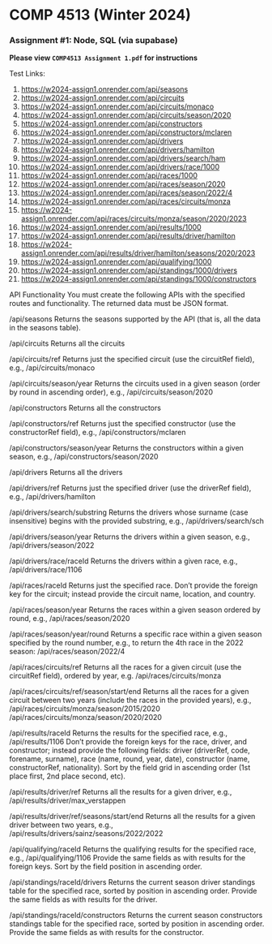 # COMP 4513 (Winter 2024)

### Assignment #1: Node, SQL (via supabase)

**Please view `COMP4513 Assignment 1.pdf` for instructions**

Test Links:

1. https://w2024-assign1.onrender.com/api/seasons
2. https://w2024-assign1.onrender.com/api/circuits
3. https://w2024-assign1.onrender.com/api/circuits/monaco
4. https://w2024-assign1.onrender.com/api/circuits/season/2020
5. https://w2024-assign1.onrender.com/api/constructors
6. https://w2024-assign1.onrender.com/api/constructors/mclaren
7. https://w2024-assign1.onrender.com/api/drivers
8. https://w2024-assign1.onrender.com/api/drivers/hamilton
9. https://w2024-assign1.onrender.com/api/drivers/search/ham
10. https://w2024-assign1.onrender.com/api/drivers/race/1000
11. https://w2024-assign1.onrender.com/api/races/1000
12. https://w2024-assign1.onrender.com/api/races/season/2020
13. https://w2024-assign1.onrender.com/api/races/season/2022/4
14. https://w2024-assign1.onrender.com/api/races/circuits/monza
15. https://w2024-assign1.onrender.com/api/races/circuits/monza/season/2020/2023
16. https://w2024-assign1.onrender.com/api/results/1000
17. https://w2024-assign1.onrender.com/api/results/driver/hamilton
18. https://w2024-assign1.onrender.com/api/results/driver/hamilton/seasons/2020/2023
19. https://w2024-assign1.onrender.com/api/qualifying/1000
20. https://w2024-assign1.onrender.com/api/standings/1000/drivers
21. https://w2024-assign1.onrender.com/api/standings/1000/constructors

API Functionality
You must create the following APIs with the specified routes and functionality. The returned data must be JSON format.

/api/seasons
Returns the seasons supported by the API (that is, all the data in the seasons table).

/api/circuits
Returns all the circuits

/api/circuits/ref
Returns just the specified circuit (use the circuitRef field), e.g., /api/circuits/monaco

/api/circuits/season/year
Returns the circuits used in a given season (order by round in ascending order), e.g., /api/circuits/season/2020

/api/constructors
Returns all the constructors

/api/constructors/ref
Returns just the specified constructor (use the constructorRef field), e.g., /api/constructors/mclaren

/api/constructors/season/year
Returns the constructors within a given season, e.g., /api/constructors/season/2020

/api/drivers
Returns all the drivers

/api/drivers/ref
Returns just the specified driver (use the driverRef field), e.g., /api/drivers/hamilton

/api/drivers/search/substring
Returns the drivers whose surname (case insensitive) begins with the provided substring, e.g., /api/drivers/search/sch

/api/drivers/season/year
Returns the drivers within a given season, e.g., /api/drivers/season/2022

/api/drivers/race/raceId
Returns the drivers within a given race, e.g., /api/drivers/race/1106

/api/races/raceId
Returns just the specified race. Don’t provide the foreign key for the circuit; instead provide the circuit name, location, and country.

/api/races/season/year
Returns the races within a given season ordered by round, e.g., /api/races/season/2020

/api/races/season/year/round
Returns a specific race within a given season specified by the round number, e.g., to return the 4th race in the 2022 season: /api/races/season/2022/4

/api/races/circuits/ref
Returns all the races for a given circuit (use the circuitRef field), ordered by year, e.g. /api/races/circuits/monza

/api/races/circuits/ref/season/start/end
Returns all the races for a given circuit between two years (include the races in the provided years), e.g.,
/api/races/circuits/monza/season/2015/2020
/api/races/circuits/monza/season/2020/2020

/api/results/raceId
Returns the results for the specified race, e.g., /api/results/1106
Don’t provide the foreign keys for the race, driver, and constructor; instead provide the following fields: driver (driverRef, code, forename, surname), race (name, round, year, date), constructor (name, constructorRef, nationality).
Sort by the field grid in ascending order (1st place first, 2nd place second, etc).

/api/results/driver/ref
Returns all the results for a given driver, e.g., /api/results/driver/max_verstappen

/api/results/driver/ref/seasons/start/end
Returns all the results for a given driver between two years, e.g., /api/results/drivers/sainz/seasons/2022/2022

/api/qualifying/raceId
Returns the qualifying results for the specified race, e.g., /api/qualifying/1106
Provide the same fields as with results for the foreign keys.
Sort by the field position in ascending order.

/api/standings/raceId/drivers
Returns the current season driver standings table for the specified race, sorted by position in ascending order. Provide the same fields as with results for the driver.

/api/standings/raceId/constructors
Returns the current season constructors standings table for the specified race, sorted by position in ascending order. Provide the same fields as with results for the constructor.
